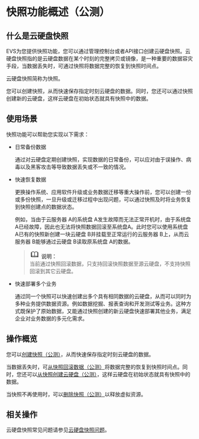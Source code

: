 # 快照功能概述（公测）<a name="evs_01_0098"></a>

## 什么是云硬盘快照<a name="section1574010163515"></a>

EVS为您提供快照功能，您可以通过管理控制台或者API接口创建云硬盘快照。云硬盘快照指的是云硬盘数据在某个时刻的完整拷贝或镜像，是一种重要的数据容灾手段，当数据丢失时，可通过快照将数据完整的恢复到快照时间点。

云硬盘快照简称为快照。

您可以创建快照，从而快速保存指定时刻云硬盘的数据。同时，您还可以通过快照创建新的云硬盘，这样云硬盘在初始状态就具有快照中的数据。

## 使用场景<a name="section18370026103714"></a>

快照功能可以帮助您实现以下需求：

-   日常备份数据

    通过对云硬盘定期创建快照，实现数据的日常备份，可以应对由于误操作、病毒以及黑客攻击等导致数据丢失或不一致的情况。

-   快速恢复数据

    更换操作系统、应用软件升级或业务数据迁移等重大操作前，您可以创建一份或多份快照，一旦升级或迁移过程中出现问题，可以通过快照及时将业务恢复到快照创建点的数据状态。

    例如，当由于云服务器 A的系统盘 A发生故障而无法正常开机时，由于系统盘 A已经故障，因此也无法将快照数据回滚至系统盘A。此时您可以使用系统盘 A已有的快照新创建一块云硬盘 B并挂载至正常运行的云服务器 B上，从而云服务器 B能够通过云硬盘 B读取原系统盘 A的数据。

    >![](public_sys-resources/icon-note.gif) **说明：**   
    >当前通过快照回滚数据，只支持回滚快照数据至源云硬盘，不支持快照回滚到其它云硬盘。  

-   快速部署多个业务

    通过同一个快照可以快速创建出多个具有相同数据的云硬盘，从而可以同时为多种业务提供数据资源。例如数据挖掘、报表查询和开发测试等业务。这种方式既保护了原始数据，又能通过快照创建的新云硬盘快速部署其他业务，满足企业对业务数据的多元化需求。


## 操作概览<a name="section13814103473817"></a>

您可以[创建快照（公测）](创建快照（公测）.md)，从而快速保存指定时刻云硬盘的数据。

当数据丢失时，可[从快照回滚数据（公测）](从快照回滚数据（公测）.md)将数据完整的恢复到快照时间点。同时，您还可以[从快照创建云硬盘（公测）](从快照创建云硬盘（公测）.md)，这样云硬盘在初始状态就具有快照中的数据。

当快照不再使用时，可以[删除快照（公测）](删除快照（公测）.md)以释放虚拟资源。

## 相关操作<a name="section1549671415250"></a>

云硬盘快照常见问题请参见[云硬盘快照问题](https://support.huaweicloud.com/evs_faq/evs_01_0092.html)。

